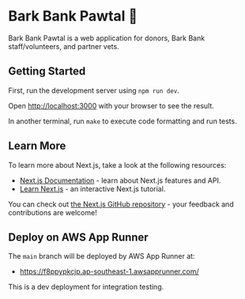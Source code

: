 # Bark Bank Pawtal 🐾

Bark Bank Pawtal is a web application for donors, Bark Bank staff/volunteers, and partner vets.

## Getting Started

First, run the development server using `npm run dev`.

Open [http://localhost:3000](http://localhost:3000) with your browser to see the result.

In another terminal, run `make` to execute code formatting and run tests.

## Learn More

To learn more about Next.js, take a look at the following resources:

- [Next.js Documentation](https://nextjs.org/docs) - learn about Next.js features and API.
- [Learn Next.js](https://nextjs.org/learn) - an interactive Next.js tutorial.

You can check out [the Next.js GitHub repository](https://github.com/vercel/next.js/) - your feedback and contributions are welcome!

## Deploy on AWS App Runner

The `main` branch will be deployed by AWS App Runner at:

* https://f8ppypkcjp.ap-southeast-1.awsapprunner.com/

This is a dev deployment for integration testing.
